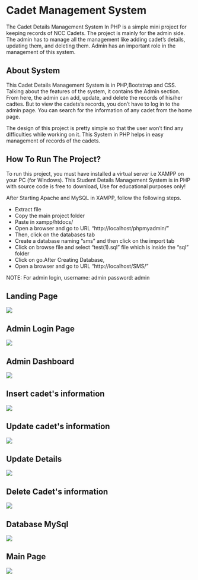 # Cadet Management System
The Cadet Details Management System In PHP is a simple mini project for keeping records of NCC Cadets. The project is mainly for the admin side. The admin has to manage all the management like adding cadet’s details, updating them, and deleting them. Admin has an important role in the management of this system.

## About System
This Cadet Details Management System is in PHP,Bootstrap and CSS. Talking about the features of the system, it contains the Admin section. From here, the admin can add, update, and delete the records of his/her cadtes. But to view the cadets’s records, you don’t have to log in to the admin page. You can search for the information of any cadet from the home page.

The design of this project is pretty simple so that the user won’t find any difficulties while working on it. This System in PHP helps in easy management of records of the cadets.

## How To Run The Project?
To run this project, you must have installed a virtual server i.e XAMPP on your PC (for Windows). This Student Details Management System is in PHP with source code is free to download, Use for educational purposes only!

After Starting Apache and MySQL in XAMPP, follow the following steps.

- Extract file
- Copy the main project folder
- Paste in xampp/htdocs/
- Open a browser and go to URL “http://localhost/phpmyadmin/”
- Then, click on the databases tab
- Create a database naming “sms” and then click on the import tab
- Click on browse file and select “test(1).sql” file which is inside the “sql” folder
- Click on go.After Creating Database,
- Open a browser and go to URL “http://localhost/SMS/”

NOTE: For admin login, username: admin password: admin


## Landing Page
![](Images_sms/landingpage.png)

## Admin Login Page
![](Images_sms/adminlogin.png)

## Admin Dashboard
![](Images_sms/admindash.png)

## Insert cadet's information
![](Images_sms/insert.png)

## Update cadet's information
![](Images_sms/update.png)

## Update Details
![](Images_sms/updatedetails.png)

## Delete Cadet's information
![](Images_sms/delete.png)

## Database MySql
![](Images_sms/database.png)

## Main Page
![](Images_sms/mainpage.png)
